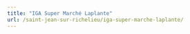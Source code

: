 ```yaml
---
title: "IGA Super Marché Laplante"
url: /saint-jean-sur-richelieu/iga-super-marche-laplante/
---
```

